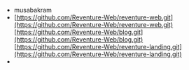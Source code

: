 - musabakram
- [https://github.com/Reventure-Web/reventure-web.git](https://github.com/Reventure-Web/reventure-web.git)
  [https://github.com/Reventure-Web/blog.git](https://github.com/Reventure-Web/blog.git)
  [https://github.com/Reventure-Web/reventure-landing.git](https://github.com/Reventure-Web/reventure-landing.git)
-